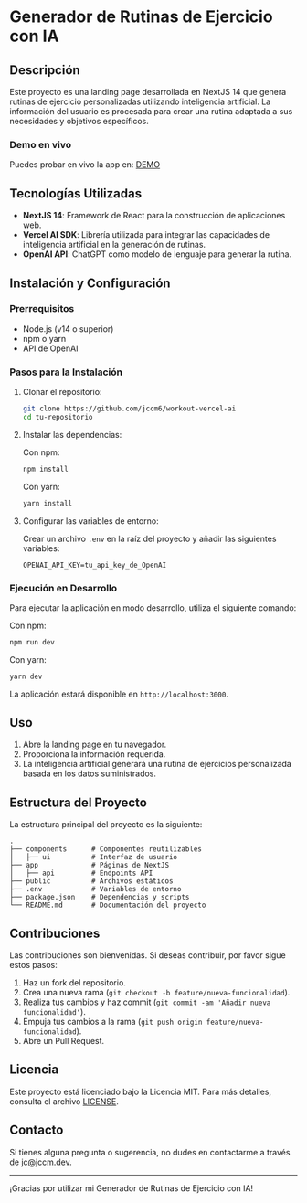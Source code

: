 # Generador de Rutinas de Ejercicio con IA

## Descripción

Este proyecto es una landing page desarrollada en NextJS 14 que genera rutinas de ejercicio personalizadas utilizando inteligencia artificial. La información del usuario es procesada para crear una rutina adaptada a sus necesidades y objetivos específicos.

### Demo en vivo

Puedes probar en vivo la app en:
<a href="https://google.com" target="_blank">DEMO</a>

## Tecnologías Utilizadas

- **NextJS 14**: Framework de React para la construcción de aplicaciones web.
- **Vercel AI SDK**: Librería utilizada para integrar las capacidades de inteligencia artificial en la generación de rutinas.
- **OpenAI API**: ChatGPT como modelo de lenguaje para generar la rutina.

## Instalación y Configuración

### Prerrequisitos

- Node.js (v14 o superior)
- npm o yarn
- API de OpenAI

### Pasos para la Instalación

1. Clonar el repositorio:

   ```bash
   git clone https://github.com/jccm6/workout-vercel-ai
   cd tu-repositorio
   ```

2. Instalar las dependencias:

   Con npm:

   ```bash
   npm install
   ```

   Con yarn:

   ```bash
   yarn install
   ```

3. Configurar las variables de entorno:

   Crear un archivo `.env` en la raíz del proyecto y añadir las siguientes variables:

   ```plaintext
   OPENAI_API_KEY=tu_api_key_de_OpenAI
   ```

### Ejecución en Desarrollo

Para ejecutar la aplicación en modo desarrollo, utiliza el siguiente comando:

Con npm:

```bash
npm run dev
```

Con yarn:

```bash
yarn dev
```

La aplicación estará disponible en `http://localhost:3000`.

## Uso

1. Abre la landing page en tu navegador.
2. Proporciona la información requerida.
3. La inteligencia artificial generará una rutina de ejercicios personalizada basada en los datos suministrados.

## Estructura del Proyecto

La estructura principal del proyecto es la siguiente:

```
.
├── components      # Componentes reutilizables
│   ├── ui          # Interfaz de usuario
├── app             # Páginas de NextJS
│   ├── api         # Endpoints API
├── public          # Archivos estáticos
├── .env            # Variables de entorno
├── package.json    # Dependencias y scripts
└── README.md       # Documentación del proyecto
```

## Contribuciones

Las contribuciones son bienvenidas. Si deseas contribuir, por favor sigue estos pasos:

1. Haz un fork del repositorio.
2. Crea una nueva rama (`git checkout -b feature/nueva-funcionalidad`).
3. Realiza tus cambios y haz commit (`git commit -am 'Añadir nueva funcionalidad'`).
4. Empuja tus cambios a la rama (`git push origin feature/nueva-funcionalidad`).
5. Abre un Pull Request.

## Licencia

Este proyecto está licenciado bajo la Licencia MIT. Para más detalles, consulta el archivo [LICENSE](LICENSE).

## Contacto

Si tienes alguna pregunta o sugerencia, no dudes en contactarme a través de [jc@jccm.dev](mailto:jc@jccm.dev).

---

¡Gracias por utilizar mi Generador de Rutinas de Ejercicio con IA!
